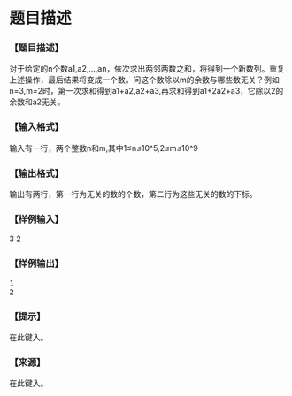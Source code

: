 # 题目描述


<h3>
【题目描述】
</h3>
<p>
对于给定的n个数a1,a2,…,an，依次求出两邻两数之和，将得到一个新数列。重复上述操作，最后结果将变成一个数。问这个数除以m的余数与哪些数无关？例如n=3,m=2时，第一次求和得到a1+a2,a2+a3,再求和得到a1+2a2+a3，它除以2的余数和a2无关。
</p>
<h3>
【输入格式】
</h3>
<p>
输入有一行，两个整数n和m,其中1≤n≤10^5,2≤m≤10^9
</p>
<h3>
【输出格式】
</h3>
<p>
输出有两行，第一行为无关的数的个数，第二行为这些无关的数的下标。
</p>
<h3>
【样例输入】
</h3>
<p>
3 2
</p>
<h3>
【样例输出】
</h3>
<pre>1
2
</pre>
<h3>
【提示】
</h3>
<p>
在此键入。
</p>
<h3>
【来源】
</h3>
<p>
在此键入。
</p>
